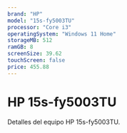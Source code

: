 ```yaml
---
brand: "HP"
model: "15s-fy5003TU"
processor: "Core i3"
operatingSystem: "Windows 11 Home"
storageMB: 512
ramGB: 8
screenSize: 39.62
touchScreen: false
price: 455.88
---
```


# HP 15s-fy5003TU

Detalles del equipo HP 15s-fy5003TU.